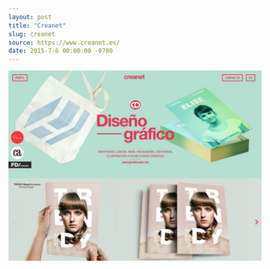 ```yaml
---
layout: post
title: "Creanet"
slug: creanet
source: https://www.creanet.es/
date: 2015-7-6 00:00:00 -0700
---
```


<img src="/assets/img/screenshots/creanet.jpg">
